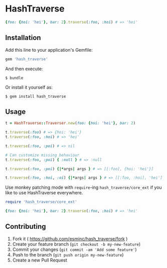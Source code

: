 # HashTraverse

```ruby
{foo: {hoi: 'hei'}, bar: 2}.traverse(:foo, :hoi) # => 'hei'
```

## Installation

Add this line to your application's Gemfile:

```ruby
gem 'hash_traverse'
```

And then execute:

    $ bundle

Or install it yourself as:

    $ gem install hash_traverse

## Usage

```ruby
t = HashTraverse::Traverser.new(foo: {hoi: 'hei'}, bar: 2)

t.traverse(:foo) # => {hoi: 'hei'}
t.traverse(:foo, :hoi) # => 'hei'

t.traverse(:foo, :poi) # => nil

# Can customize missing behaviour
t.traverse(:foo, :poi) { :null } # => :null

t.traverse(:foo, :poi) {|*args| args } # => [[:foo], {hoi: 'hei'}]

t.traverse(:foo, :hoi, :oi) {|*args| args } # => [[:foo, :hoi], 'hei']
```

Use monkey patching mode with `require`-ing `hash_traverse/core_ext` if you like to use HashTraverse everywhere.
```ruby
require 'hash_traverse/core_ext'

{foo: {hoi: 'hei'}, bar: 2}.traverse(:foo, :hoi) # => 'hei'
```

## Contributing

1. Fork it ( https://github.com/esminc/hash_traverse/fork )
2. Create your feature branch (`git checkout -b my-new-feature`)
3. Commit your changes (`git commit -am 'Add some feature'`)
4. Push to the branch (`git push origin my-new-feature`)
5. Create a new Pull Request
